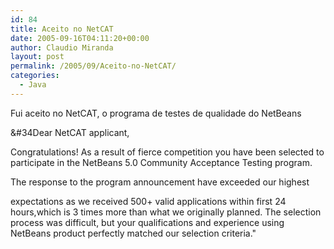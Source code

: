 ```yaml
---
id: 84
title: Aceito no NetCAT
date: 2005-09-16T04:11:20+00:00
author: Claudio Miranda
layout: post
permalink: /2005/09/Aceito-no-NetCAT/
categories:
  - Java
---
```

Fui aceito no NetCAT, o programa de testes de qualidade do NetBeans

&#34Dear NetCAT applicant,

Congratulations! As a result of fierce competition you have been selected to participate in the NetBeans 5.0 Community Acceptance Testing program.
  
The response to the program announcement have exceeded our highest
  
expectations as we received 500+ valid applications within first 24 hours,which is 3 times more than what we originally planned. The selection process was difficult, but your qualifications and experience using NetBeans product perfectly matched our selection criteria."